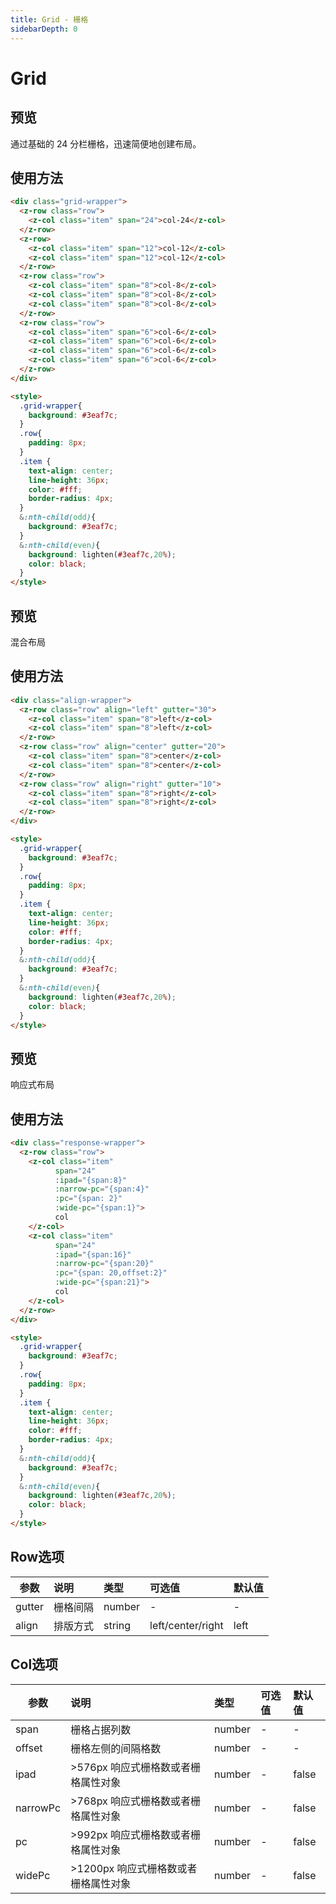 ```yaml
---
title: Grid - 栅格
sidebarDepth: 0
---
```

# Grid

## 预览
通过基础的 24 分栏栅格，迅速简便地创建布局。

<ClientOnly>
  <grid-demo/>
</ClientOnly>

## 使用方法
```html
<div class="grid-wrapper">
  <z-row class="row">
    <z-col class="item" span="24">col-24</z-col>
  </z-row>
  <z-row>
    <z-col class="item" span="12">col-12</z-col>
    <z-col class="item" span="12">col-12</z-col>
  </z-row>
  <z-row class="row">
    <z-col class="item" span="8">col-8</z-col>
    <z-col class="item" span="8">col-8</z-col>
    <z-col class="item" span="8">col-8</z-col>
  </z-row>
  <z-row class="row">
    <z-col class="item" span="6">col-6</z-col>
    <z-col class="item" span="6">col-6</z-col>
    <z-col class="item" span="6">col-6</z-col>
    <z-col class="item" span="6">col-6</z-col>
  </z-row>
</div>

<style>
  .grid-wrapper{
    background: #3eaf7c;
  }
  .row{ 
    padding: 8px;
  }
  .item { 
    text-align: center;
    line-height: 36px;
    color: #fff;
    border-radius: 4px;
  }
  &:nth-child(odd){ 
    background: #3eaf7c; 
  }
  &:nth-child(even){ 
    background: lighten(#3eaf7c,20%);
    color: black; 
  }
</style>
```


## 预览
混合布局

## 使用方法
```html
<div class="align-wrapper">
  <z-row class="row" align="left" gutter="30">
    <z-col class="item" span="8">left</z-col>
    <z-col class="item" span="8">left</z-col>
  </z-row>
  <z-row class="row" align="center" gutter="20">
    <z-col class="item" span="8">center</z-col>
    <z-col class="item" span="8">center</z-col>
  </z-row>
  <z-row class="row" align="right" gutter="10">
    <z-col class="item" span="8">right</z-col>
    <z-col class="item" span="8">right</z-col>
  </z-row>
</div>

<style>
  .grid-wrapper{
    background: #3eaf7c;
  }
  .row{ 
    padding: 8px;
  }
  .item { 
    text-align: center;
    line-height: 36px;
    color: #fff;
    border-radius: 4px;
  }
  &:nth-child(odd){ 
    background: #3eaf7c; 
  }
  &:nth-child(even){ 
    background: lighten(#3eaf7c,20%);
    color: black; 
  }
</style>
```


## 预览
响应式布局

## 使用方法
```html
<div class="response-wrapper">
  <z-row class="row">
    <z-col class="item"
          span="24"
          :ipad="{span:8}"
          :narrow-pc="{span:4}"
          :pc="{span: 2}"
          :wide-pc="{span:1}">
          col
    </z-col>
    <z-col class="item"
          span="24"
          :ipad="{span:16}"
          :narrow-pc="{span:20}"
          :pc="{span: 20,offset:2}"
          :wide-pc="{span:21}">
          col
    </z-col>
  </z-row>
</div>

<style>
  .grid-wrapper{
    background: #3eaf7c;
  }
  .row{ 
    padding: 8px;
  }
  .item { 
    text-align: center;
    line-height: 36px;
    color: #fff;
    border-radius: 4px;
  }
  &:nth-child(odd){ 
    background: #3eaf7c; 
  }
  &:nth-child(even){ 
    background: lighten(#3eaf7c,20%);
    color: black; 
  }
</style>
```

## Row选项
| 参数    | 说明       | 类型    | 可选值           | 默认值 |
| ------- |:-----------|:--------|:-----------------|:------|
| gutter  | 栅格间隔   | number  |-                 |-      |
| align   | 排版方式   | string  |left/center/right |left   |


## Col选项
| 参数     | 说明                                | 类型    | 可选值 | 默认值 |
| -------- |:------------------------------------|:--------|:------|:------|
| span     | 栅格占据列数                         | number |-      |-      |
| offset   | 栅格左侧的间隔格数                   | number |-       |-   |
| ipad     | >576px 响应式栅格数或者栅格属性对象  | number |-       |false  |
| narrowPc | >768px 响应式栅格数或者栅格属性对象  | number |-       |false  |
| pc       | >992px 响应式栅格数或者栅格属性对象  | number |-       |false  |
| widePc   | >1200px 响应式栅格数或者栅格属性对象 | number |-       |false  |